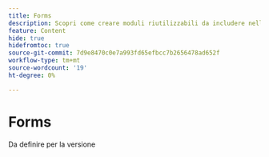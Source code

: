 ```yaml
---
title: Forms
description: Scopri come creare moduli riutilizzabili da includere nelle pagine di destinazione.
feature: Content
hide: true
hidefromtoc: true
source-git-commit: 7d9e8470c0e7a993fd65efbcc7b2656478ad652f
workflow-type: tm+mt
source-wordcount: '19'
ht-degree: 0%

---
```


# Forms

Da definire per la versione

